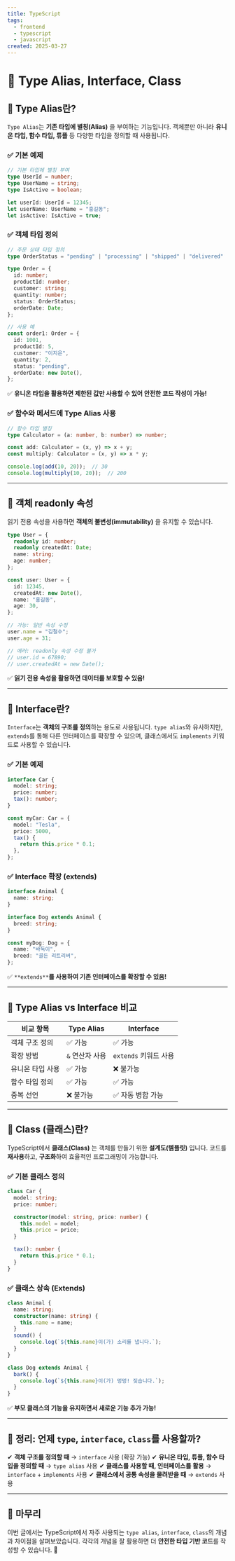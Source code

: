 ```yaml
---
title: TypeScript
tags:
  - frontend
  - typescript
  - javascript
created: 2025-03-27
---
```


# 🚀 Type Alias, Interface, Class 


## 📌 Type Alias란?

`Type Alias`는 **기존 타입에 별칭(Alias)** 을 부여하는 기능입니다. 
객체뿐만 아니라 **유니온 타입, 함수 타입, 튜플** 등 다양한 타입을 정의할 때 사용됩니다.

### ✅ 기본 예제

```ts
// 기본 타입에 별칭 부여
type UserId = number;
type UserName = string;
type IsActive = boolean;

let userId: UserId = 12345;
let userName: UserName = "홍길동";
let isActive: IsActive = true;
```

### ✅ 객체 타입 정의

```ts
// 주문 상태 타입 정의
type OrderStatus = "pending" | "processing" | "shipped" | "delivered" | "canceled";

type Order = {
  id: number;
  productId: number;
  customer: string;
  quantity: number;
  status: OrderStatus;
  orderDate: Date;
};

// 사용 예
const order1: Order = {
  id: 1001,
  productId: 5,
  customer: "이지은",
  quantity: 2,
  status: "pending",
  orderDate: new Date(),
};
```

✅ **유니온 타입을 활용하면 제한된 값만 사용할 수 있어 안전한 코드 작성이 가능!**

### ✅ 함수와 메서드에 Type Alias 사용

```ts
// 함수 타입 별칭
type Calculator = (a: number, b: number) => number;

const add: Calculator = (x, y) => x + y;
const multiply: Calculator = (x, y) => x * y;

console.log(add(10, 20));  // 30
console.log(multiply(10, 20));  // 200
```

---

## 📌 객체 readonly 속성

읽기 전용 속성을 사용하면 **객체의 불변성(immutability)** 을 유지할 수 있습니다.

```ts
type User = {
  readonly id: number;
  readonly createdAt: Date;
  name: string;
  age: number;
};

const user: User = {
  id: 12345,
  createdAt: new Date(),
  name: "홍길동",
  age: 30,
};

// 가능: 일반 속성 수정
user.name = "김철수";
user.age = 31;

// 에러: readonly 속성 수정 불가
// user.id = 67890;
// user.createdAt = new Date();
```

✅ **읽기 전용 속성을 활용하면 데이터를 보호할 수 있음!**

---

## 📌 Interface란?

`Interface`는 **객체의 구조를 정의**하는 용도로 사용됩니다. `type alias`와 유사하지만, `extends`를 통해 다른 인터페이스를 확장할 수 있으며, 클래스에서도 `implements` 키워드로 사용할 수 있습니다.

### ✅ 기본 예제

```ts
interface Car {
  model: string;
  price: number;
  tax(): number;
}

const myCar: Car = {
  model: "Tesla",
  price: 5000,
  tax() {
    return this.price * 0.1;
  },
};
```

### ✅ Interface 확장 (extends)

```ts
interface Animal {
  name: string;
}

interface Dog extends Animal {
  breed: string;
}

const myDog: Dog = {
  name: "바둑이",
  breed: "골든 리트리버",
};
```

✅ `**extends**`**를 사용하여 기존 인터페이스를 확장할 수 있음!**

---

## 📌 Type Alias vs Interface 비교

|비교 항목|Type Alias|Interface|
|---|---|---|
|객체 구조 정의|✅ 가능|✅ 가능|
|확장 방법|`&` 연산자 사용|`extends` 키워드 사용|
|유니온 타입 사용|✅ 가능|❌ 불가능|
|함수 타입 정의|✅ 가능|✅ 가능|
|중복 선언|❌ 불가능|✅ 자동 병합 가능|

---

## 📌 Class (클래스)란?

TypeScript에서 **클래스(Class)** 는 객체를 만들기 위한 **설계도(템플릿)** 입니다. 
코드를 **재사용**하고, **구조화**하여 효율적인 프로그래밍이 가능합니다.

### ✅ 기본 클래스 정의

```ts
class Car {
  model: string;
  price: number;

  constructor(model: string, price: number) {
    this.model = model;
    this.price = price;
  }

  tax(): number {
    return this.price * 0.1;
  }
}
```

### ✅ 클래스 상속 (Extends)

```ts
class Animal {
  name: string;
  constructor(name: string) {
    this.name = name;
  }
  sound() {
    console.log(`${this.name}이(가) 소리를 냅니다.`);
  }
}

class Dog extends Animal {
  bark() {
    console.log(`${this.name}이(가) 멍멍! 짖습니다.`);
  }
}
```

✅ **부모 클래스의 기능을 유지하면서 새로운 기능 추가 가능!**

---

## 🎯 정리: 언제 `type`, `interface`, `class`를 사용할까?

✔ **객체 구조를 정의할 때** → `interface` 사용 (확장 가능) 
✔ **유니온 타입, 튜플, 함수 타입을 정의할 때** → `type alias` 사용
✔ **클래스를 사용할 때, 인터페이스를 활용** → `interface` + `implements` 사용
✔ **클래스에서 공통 속성을 물려받을 때** → `extends` 사용

---

## 🎉 마무리

이번 글에서는 TypeScript에서 자주 사용되는 `type alias`, `interface`, `class`의 개념과 차이점을 살펴보았습니다. 각각의 개념을 잘 활용하면 더 **안전한 타입 기반 코드**를 작성할 수 있습니다. 🎯

